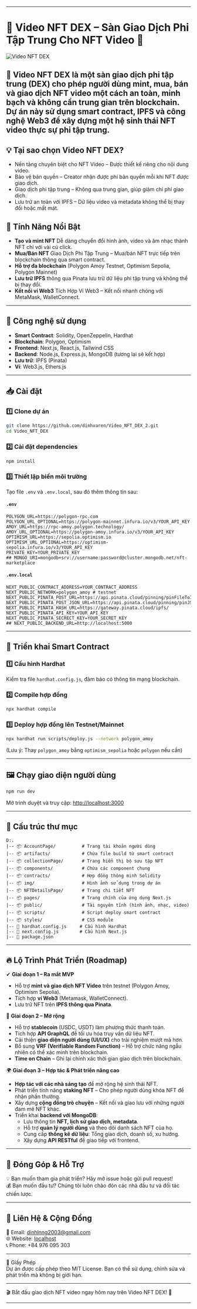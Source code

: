 
---
#  🎥 Video NFT DEX – Sàn Giao Dịch Phi Tập Trung Cho NFT Video 🚀  

![Video NFT DEX](https://cryptoviet.info/_next/image?url=https%3A%2F%2Fadmin.cryptoviet.info%2Fuploads%2FCelestia_la_gi_64878a024f.jpg&w=3840&q=100)  
## 📌 Video NFT DEX là một sàn giao dịch phi tập trung (DEX) cho phép người dùng mint, mua, bán và giao dịch NFT video một cách an toàn, minh bạch và không cần trung gian trên blockchain. Dự án này sử dụng smart contract, IPFS và công nghệ Web3 để xây dựng một hệ sinh thái NFT video thực sự phi tập trung.  

## 💡 Tại sao chọn Video NFT DEX?  
- Nền tảng chuyên biệt cho NFT Video – Được thiết kế riêng cho nội dung video.  
- Bảo vệ bản quyền – Creator nhận được phí bản quyền mỗi khi NFT được giao dịch.  
- Giao dịch phi tập trung – Không qua trung gian, giúp giảm chi phí giao dịch.  
- Lưu trữ an toàn với IPFS – Dữ liệu video và metadata không thể bị thay đổi hoặc mất mát.  


##  🌟 Tính Năng Nổi Bật  
- **Tạo và mint NFT** Dễ dàng chuyển đổi hình ảnh, video và âm nhạc thành NFT chỉ với vài cú click.
- **Mua/Bán NFT** Giao Dịch Phi Tập Trung – Mua/bán NFT trực tiếp trên blockchain thông qua smart contract.
- **Hỗ trợ đa blockchain** (Polygon Amoy Testnet, Optimism Sepolia, Polygon Mainnet)  
- **Lưu trữ IPFS** thông qua Pinata lưu trữ dữ liệu phi tập trung và không thể bị thay đổi.  
- **Kết nối ví Web3** Tích Hợp Ví Web3 – Kết nối nhanh chóng với MetaMask, WalletConnect.  

---

## 📌 Công nghệ sử dụng  
- **Smart Contract**: Solidity, OpenZeppelin, Hardhat  
- **Blockchain**: Polygon, Optimism  
- **Frontend**: Next.js, React.js, Tailwind CSS  
- **Backend**: Node.js, Express.js, MongoDB  (tương lai sẽ kết hợp)
- **Lưu trữ**: IPFS (Pinata)  
- **Ví**: Web3.js, Ethers.js  

---

## 📥 Cài đặt  

### 1️⃣ Clone dự án  
```bash
git clone https://github.com/dinhvaren/Video_NFT_DEX_2.git
cd Video_NFT_DEX
```

### 2️⃣ Cài đặt dependencies  
```bash
npm install
```

### 3️⃣ Thiết lập biến môi trường  
Tạo file `.env` và `.env.local`, sau đó thêm thông tin sau:  

#### `.env`  
```env
POLYGON_URL=https://polygon-rpc.com
POLYGON_URL_OPTIONAL=https://polygon-mainnet.infura.io/v3/YOUR_API_KEY
AMOY_URL=https://rpc-amoy.polygon.technology/
AMOY_URL_OPTIONAL=https://polygon-amoy.infura.io/v3/YOUR_API_KEY
OPTIMISM_URL=https://sepolia.optimism.io
OPTIMISM_URL_OPTIONAL=https://optimism-sepolia.infura.io/v3/YOUR_API_KEY
PRIVATE_KEY=YOUR_PRIVATE_KEY
## MONGO_URI=mongodb+srv://username:password@cluster.mongodb.net/nft-marketplace
```

#### `.env.local`  
```env
NEXT_PUBLIC_CONTRACT_ADDRESS=YOUR_CONTRACT_ADDRESS
NEXT_PUBLIC_NETWORK=polygon_amoy # testnet
NEXT_PUBLIC_PINATA_POST_URL=https://api.pinata.cloud/pinning/pinFileToIPFS
NEXT_PUBLIC_PINATA_POST_JSON_URL=https://api.pinata.cloud/pinning/pinJSONToIPFS
NEXT_PUBLIC_PINATA_HASH_URL=https://gateway.pinata.cloud/ipfs/
NEXT_PUBLIC_PINATA_API_KEY=YOUR_API_KEY
NEXT_PUBLIC_PINATA_SECRECT_KEY=YOUR_SECRET_KEY
## NEXT_PUBLIC_BACKEND_URL=http://localhost:5000
```

---

## 🔨 Triển khai Smart Contract  
### 1️⃣ Cấu hình Hardhat  
Kiểm tra file `hardhat.config.js`, đảm bảo có thông tin mạng blockchain.  

### 2️⃣ Compile hợp đồng  
```bash
npx hardhat compile
```

### 3️⃣ Deploy hợp đồng lên Testnet/Mainnet  
```bash
npx hardhat run scripts/deploy.js --network polygon_amoy
```
(Lưu ý: Thay `polygon_amoy` bằng `optimism_sepolia` hoặc `polygon` nếu cần)

---

## 🖼️ Chạy giao diện người dùng  
```bash
npm run dev
```
Mở trình duyệt và truy cập: [http://localhost:3000](http://localhost:3000)  

---

## 📜 Cấu trúc thư mục  

```
D:.
|-- 📦 AccountPage/          # Trang tài khoản người dùng
|-- 📦 artifacts/            # Chứa file build từ smart contract
|-- 📦 collectionPage/       # Trang hiển thị bộ sưu tập NFT
|-- 📦 components/           # Chứa các component chung
|-- 📦 contracts/            # Hợp đồng thông minh Solidity
|-- 📦 img/                  # Hình ảnh sử dụng trong dự án
|-- 📦 NFTDetailsPage/       # Trang chi tiết NFT
|-- 📦 pages/                # Trang chính của ứng dụng Next.js
|-- 📦 public/               # Tài nguyên tĩnh (hình ảnh, nhạc, video)
|-- 📦 scripts/              # Script deploy smart contract
|-- 📦 styles/               # CSS module
|-- 📄 hardhat.config.js     # Cấu hình Hardhat
|-- 📄 next.config.js        # Cấu hình Next.js
|-- 📄 package.json

```

---

## 🔥 Lộ Trình Phát Triển (Roadmap)  

✔ **Giai đoạn 1 – Ra mắt MVP**  
- Hỗ trợ **mint và giao dịch NFT Video** trên testnet (Polygon Amoy, Optimism Sepolia).  
- Tích hợp **ví Web3** (Metamask, WalletConnect).  
- Lưu trữ NFT trên **IPFS thông qua Pinata**.  

🚀 **Giai đoạn 2 – Mở rộng**  
- Hỗ trợ **stablecoin** (USDC, USDT) làm phương thức thanh toán.  
- Tích hợp **API GraphQL** để tối ưu hóa truy vấn dữ liệu NFT.  
- Cải thiện **giao diện người dùng (UI/UX)** cho trải nghiệm mượt mà hơn.  
- Bổ sung **VRF (Verifiable Random Function)** – Hỗ trợ chức năng ngẫu nhiên có thể xác minh trên blockchain.  
- **Time on Chain** – Ghi lại chính xác thời gian giao dịch trên blockchain.  

🌍 **Giai đoạn 3 – Hợp tác & Phát triển nâng cao**  
- **Hợp tác với các nhà sáng tạo** để mở rộng hệ sinh thái NFT.  
- Phát triển tính năng **staking NFT** – Cho phép người dùng khóa NFT để nhận phần thưởng.  
- Xây dựng **cộng đồng trò chuyện** – Kết nối và giao lưu với những người đam mê NFT khác.  
- Triển khai **backend với MongoDB**:  
  - Lưu thông tin **NFT, lịch sử giao dịch, metadata**.  
  - Hỗ trợ **quản lý người dùng** và theo dõi danh sách NFT của họ.  
  - Cung cấp **thống kê dữ liệu**: Tổng giao dịch, doanh số, xu hướng.  
  - Xây dựng **API RESTful** để giao tiếp với frontend.  

---

##  🤝 Đóng Góp & Hỗ Trợ  
💡 Bạn muốn tham gia phát triển? Hãy mở issue hoặc gửi pull request!  
💰 Bạn muốn đầu tư? Chúng tôi luôn chào đón các nhà đầu tư và đối tác chiến lược.  

---

## 📩 Liên Hệ & Cộng Đồng  
📧 Email: dinhlnng2003@gmail.com  
🌐 Website: [localhost](http://localhost:3000)  
📞 Phone: +84 976 095 303

---

 📄 Giấy Phép  
Dự án được cấp phép theo MIT License. Bạn có thể sử dụng, chỉnh sửa và phát triển mà không bị giới hạn.  

---

🎬 Bắt đầu giao dịch NFT video ngay hôm nay trên Video NFT DEX! 🚀  

---

